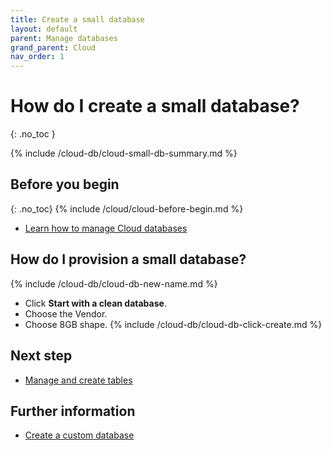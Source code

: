 ```yaml
---
title: Create a small database
layout: default
parent: Manage databases
grand_parent: Cloud
nav_order: 1
---
```


# How do I create a small database?
{: .no_toc }

{% include /cloud-db/cloud-small-db-summary.md %}

## Before you begin
{: .no_toc}
{% include /cloud/cloud-before-begin.md %}
* [Learn how to manage Cloud databases](/docs/cloud/cloud-databases/cloud-db-manage)

## How do I provision a small database?

{% include /cloud-db/cloud-db-new-name.md %}
* Click **Start with a clean database**.
* Choose the Vendor.
* Choose 8GB shape.
{% include /cloud-db/cloud-db-click-create.md %}

## Next step

* [Manage and create tables](/docs/cloud/cloud-tables/cloud-table-manage)

## Further information

* [Create a custom database](/docs/cloud/cloud-databases/cloud-db/cloud-db-create-custom)
